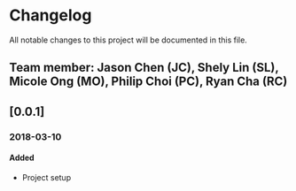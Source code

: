 # Changelog
All notable changes to this project will be documented in this file.

## Team member: Jason Chen (JC), Shely Lin (SL), Micole Ong (MO), Philip Choi (PC), Ryan Cha (RC)

## [0.0.1]

### 2018-03-10
#### Added
  - Project setup
